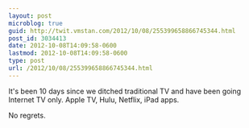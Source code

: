 ```yaml
---
layout: post
microblog: true
guid: http://twit.vmstan.com/2012/10/08/255399658866745344.html
post_id: 3034413
date: 2012-10-08T14:09:58-0600
lastmod: 2012-10-08T14:09:58-0600
type: post
url: /2012/10/08/255399658866745344.html
---
```

It's been 10 days since we ditched traditional TV and have been going Internet TV only. Apple TV, Hulu, Netflix, iPad apps.

No regrets.
